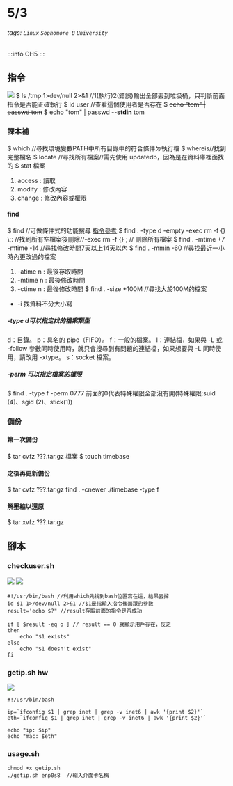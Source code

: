 # 5/3
###### tags: `Linux` `Sophomore B` `University`
:::info
CH5
:::

## 指令
![](https://i.imgur.com/3aJfTG0.png)
$ ls /tmp 1>dev/null 2>&1 //1(執行)2(錯誤)輸出全部丟到垃圾桶，只判斷前面指令是否能正確執行
$ id user //查看這個使用者是否存在
$ ~~echo "tom" | passwd tom~~
$ echo "tom" | passwd --**stdin** tom
### 課本補
$ which //尋找環境變數PATH中所有目錄中的符合條件ㄉ執行檔
$ whereis//找到完整檔名
$ locate //尋找所有檔案//需先使用 updatedb，因為是在資料庫裡面找的
$ stat 檔案
1. access : 讀取
2. modify : 修改內容
3. change : 修改內容或權限
#### find
$ find //可做條件式的功能搜尋
[指令參考](https://blog.gtwang.org/linux/unix-linux-find-command-examples/)
$ find . -type d -empty -exec rm -f {} \\;: //找到所有空檔案後刪除//-exec rm -f {} ; // 刪除所有檔案
$ find . -mtime +7 -mtime -14 //尋找修改時間7天以上14天以內
$ find . -mmin -60 //尋找最近一小時內更改過的檔案
1. -atime n : 最後存取時間
2. -mtime n : 最後修改時間
3. -ctime n : 最後修改時間
$ find . -size +100M //尋找大於100M的檔案

*  -i 找資料不分大小寫
##### -type d可以指定找的檔案類型
d：目錄。
p：具名的 pipe（FIFO）。
f：一般的檔案。
l：連結檔，如果與 -L 或 -follow 參數同時使用時，就只會搜尋到有問題的連結檔，如果想要與 -L 同時使用，請改用 -xtype。
s：socket 檔案。
##### -perm 可以指定檔案的權限
$ find . -type f -perm 0777
前面的0代表特殊權限全部沒有開(特殊權限:suid (4)、sgid (2)、stick(1))
### 備份
#### 第一次備份
$ tar cvfz ???.tar.gz 檔案
$ touch timebase
#### 之後再更新備份
$ tar cvfz ???.tar.gz find . -cnewer ./timebase -type f
#### 解壓縮以還原
$ tar xvfz ???.tar.gz
## 腳本
### checkuser.sh
![](https://i.imgur.com/d0QOSO6.png)
![](https://i.imgur.com/VhIK5fK.png)

```
#!/usr/bin/bash //利用which先找到bash位置寫在這，結果丟掉
id $1 1>/dev/null 2>&1 //$1是指輸入指令後面跟的參數
result='echo $?" //result存取前面的指令是否成功

if [ $result -eq o ] // result == 0 就顯示用戶存在，反之
then
    echo "$1 exists"
else
    echo "$1 doesn't exist"
fi
```
### getip.sh **hw**
![](https://i.imgur.com/3UdK1Wd.png)

```
#!/usr/bin/bash

ip=`ifconfig $1 | grep inet | grep -v inet6 | awk '{print $2}'`
eth=`ifconfig $1 | grep inet | grep -v inet6 | awk '{print $2}'`

echo "ip: $ip"
echo "mac: $eth"
```

### usage.sh
```
chmod +x getip.sh
./getip.sh enp0s8  //輸入介面卡名稱
```